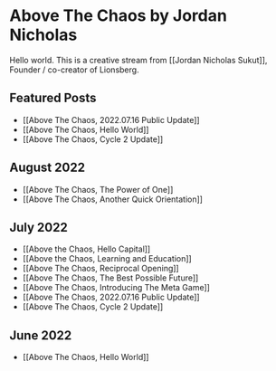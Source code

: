 # Above The Chaos by Jordan Nicholas

Hello world. This is a creative stream from [[Jordan Nicholas Sukut]], Founder / co-creator of Lionsberg.

## Featured Posts

- [[Above The Chaos,  2022.07.16 Public Update]]  
- [[Above The Chaos, Hello World]]
- [[Above The Chaos, Cycle 2 Update]]



## August 2022
- [[Above The Chaos, The Power of One]]  
- [[Above The Chaos, Another Quick Orientation]]  

## July 2022
- [[Above the Chaos, Hello Capital]]  
- [[Above the Chaos, Learning and Education]]  
- [[Above The Chaos, Reciprocal Opening]]  
- [[Above The Chaos, The Best Possible Future]]  
- [[Above The Chaos, Introducing The Meta Game]]   
- [[Above The Chaos,  2022.07.16 Public Update]]   
- [[Above The Chaos, Cycle 2 Update]]  

## June 2022
- [[Above The Chaos, Hello World]]  
